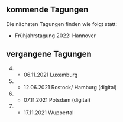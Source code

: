 ## kommende Tagungen
Die nächsten Tagungen finden wie folgt statt:
- Frühjahrstagung 2022: Hannover


## vergangene Tagungen
04. - 06.11.2021 Luxemburg
10. - 12.06.2021 Rostock/ Hamburg (digital)
05. - 07.11.2021 Potsdam (digital)
15. - 17.11.2021 Wuppertal
